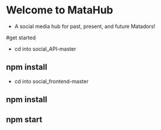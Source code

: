 ﻿# Welcome to MataHub 
- A social media hub for past, present, and future Matadors! 

#get started
- cd into social_API-master
 ## npm install

- cd into social_frontend-master
## npm install
## npm start

